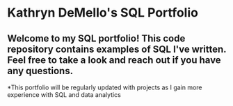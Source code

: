 # Kathryn DeMello's SQL Portfolio

## Welcome to my SQL portfolio! This code repository contains examples of SQL I've written. Feel free to take a look and reach out if you have any questions.

*This portfolio will be regularly updated with projects as I gain more experience with SQL and data analytics 
